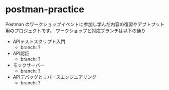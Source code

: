 # postman-practice
Postman のワークショップイベントに参加し学んだ内容の復習やアプトプット用のプロジェクトです。
ワークショップと対応ブランチは以下の通り
- APIテストスクリプト入門
  - branch: ?
- API認証
  - branch: ?   
- モックサーバー
  - branch: ?   
- APIデバッグとリバースエンジニアリング
  - branch: ?   

